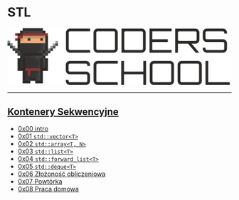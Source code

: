 # STL

<a href="https://coders.school">
    <img width="500" src="img/coders_school_logo.png" alt="Coders School" class="plain">
</a>

___

## [Kontenery Sekwencyjne](01-sequence-containers)

* [0x00 intro](01-sequence-containers/00-intro.md)
* [0x01 `std::vector<T>`](01-sequence-containers/01-vector.md)
* [0x02 `std::array<T, N>`](01-sequence-containers/02-array.md)
* [0x03 `std::list<T>`](01-sequence-containers/03-list.md)
* [0x04 `std::forward_list<T>`](01-sequence-containers/04-forward-list.md)
* [0x05 `std::deque<T>`](01-sequence-containers/05-deque.md)
* [0x06 Złożoność obliczeniowa](01-sequence-containers/06-complexity.md)
* [0x07 Powtórka](01-sequence-containers/07-recap.md)
* [0x08 Praca domowa](01-sequence-containers/08-homework.md)

